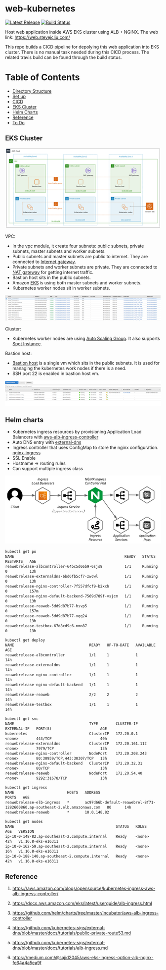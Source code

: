 # web-kubernetes

[![Latest Release](https://img.shields.io/github/v/release/junchil/web-kubernetes?color=%2300ADD8)](https://github.com/junchil/web-kubernetes/releases)
[![Build Status](https://travis-ci.org/junchil/web-kubernetes.svg?branch=master)](https://travis-ci.org/junchil/web-kubernetes) 

Host web application inside AWS EKS cluster using ALB + NGINX. The web link: https://web.stevejcliu.com/

This repo builds a CICD pipeline for depolying this web application into EKS cluster. There is no manual task needed during this CICD process. The related travis build can be found through the build status.

Table of Contents                                                                                                                       
============================================
* [Directory Structure](DIRECTORY.md)
* [Set up](SETUP.md)
* [CICD](CICD.md)
* [EKS Cluster](#eks-cluster)
* [Helm Charts](#helm-charts)
* [Reference](#reference)
* [To Do](TODO.md)

## EKS Cluster

![diagram](doc/diagram-eks.png)

VPC:

* In the vpc module, it create four subnets: public subnets, private subnets, master subnets and worker subnets.
* Public subnets and master subnets are public to internet. They are connected to [Internet gateway](https://docs.aws.amazon.com/vpc/latest/userguide/VPC_Internet_Gateway.html).
* Private subnets and worker subnets are private. They are connected to [NAT gateway](https://docs.aws.amazon.com/vpc/latest/userguide/vpc-nat-gateway.html) for getting internet traffic.
* Bastion host sits in the public subnets.
* Amazon [EKS](https://aws.amazon.com/eks/) is using both master subnets and worker subnets.
* Kubernetes worker nodes sit in worker subnets.

![diagram](doc/vpc.PNG)

Cluster:

* Kubernetes worker nodes are using [Auto Scaling Group](https://docs.aws.amazon.com/autoscaling/ec2/userguide/AutoScalingGroup.html). It also supports [Spot Instance](https://docs.aws.amazon.com/AWSEC2/latest/UserGuide/using-spot-instances.html).

Bastion host:

* [Bastion host](https://docs.aws.amazon.com/quickstart/latest/linux-bastion/architecture.html) is a single vm which sits in the public subnets. It is used for managing the kubernetes work nodes if there is a need.
* SSH port 22 is enabled in bastion host vm.

![diagram](doc/ec2.PNG)


## Helm charts

- Kubernetes ingress resources by provisioning Application Load Balancers with [aws-alb-ingress-controller](https://github.com/helm/charts/tree/master/incubator/aws-alb-ingress-controller)
- Auto DNS entry with [external-dns](https://github.com/helm/charts/tree/master/stable/external-dns)
- Ingress controller that uses ConfigMap to store the nginx configuration. [nginx-ingress](https://github.com/helm/charts/tree/master/stable/nginx-ingress)
- SSL Enable
- Hostname -> routing rules
- Can support multiple ingress class

![alb-nginx-ingress](doc/webdiagram.png)

```
kubectl get po
NAME                                                  READY   STATUS    RESTARTS   AGE
reawebrelease-albcontroller-64bc5d66b9-6sjs8          1/1     Running   0          13h
reawebrelease-externaldns-6bd6fb5cf7-zwcwl            1/1     Running   0          13h
reawebrelease-nginx-controller-7f557dfcf9-b2xxh       1/1     Running   0          157m
reawebrelease-nginx-default-backend-7569d789f-vsjcm   1/1     Running   0          13h
reawebrelease-reaweb-5dd9d87b77-hsvp5                 1/1     Running   0          157m
reawebrelease-reaweb-5dd9d87b77-xgg24                 1/1     Running   0          13h
reawebrelease-testbox-67d8cd9c6-nmn87                 1/1     Running   0          13h
```

```
kubectl get deploy
NAME                                  READY   UP-TO-DATE   AVAILABLE   AGE
reawebrelease-albcontroller           1/1     1            1           14h
reawebrelease-externaldns             1/1     1            1           14h
reawebrelease-nginx-controller        1/1     1            1           14h
reawebrelease-nginx-default-backend   1/1     1            1           14h
reawebrelease-reaweb                  2/2     2            2           14h
reawebrelease-testbox                 1/1     1            1           14h
```

```
kubectl get svc
NAME                                  TYPE        CLUSTER-IP       EXTERNAL-IP   PORT(S)                      AGE
kubernetes                            ClusterIP   172.20.0.1       <none>        443/TCP                      40h
reawebrelease-externaldns             ClusterIP   172.20.161.112   <none>        7979/TCP                     13h
reawebrelease-nginx-controller        NodePort    172.20.208.243   <none>        80:30959/TCP,443:30307/TCP   13h
reawebrelease-nginx-default-backend   ClusterIP   172.20.32.31     <none>        80/TCP                       13h
reawebrelease-reaweb                  NodePort    172.20.54.40     <none>        9292:31678/TCP               13h
```

```
kubectl get ingress
NAME                        HOSTS   ADDRESS                                                                       PORTS   AGE
reawebrelease-elb-ingress   *       ac97d66b-default-reawebrel-8f71-1282660860.ap-southeast-2.elb.amazonaws.com   80      14h
reawebrelease-reaweb        *       10.0.148.82
```

```
kubectl get nodes
NAME                                              STATUS   ROLES    AGE   VERSION
ip-10-0-148-82.ap-southeast-2.compute.internal    Ready    <none>   42h   v1.16.8-eks-e16311
ip-10-0-162-59.ap-southeast-2.compute.internal    Ready    <none>   16h   v1.16.8-eks-e16311
ip-10-0-188-140.ap-southeast-2.compute.internal   Ready    <none>   42h   v1.16.8-eks-e16311
```

## Reference

1. https://aws.amazon.com/blogs/opensource/kubernetes-ingress-aws-alb-ingress-controller/

2. https://docs.aws.amazon.com/eks/latest/userguide/alb-ingress.html

3. https://github.com/helm/charts/tree/master/incubator/aws-alb-ingress-controller

4. https://github.com/kubernetes-sigs/external-dns/blob/master/docs/tutorials/public-private-route53.md

5. https://github.com/kubernetes-sigs/external-dns/blob/master/docs/tutorials/alb-ingress.md

6. https://medium.com/@sajid2045/aws-eks-ingress-option-alb-nginx-fc64a4a5ea9f
